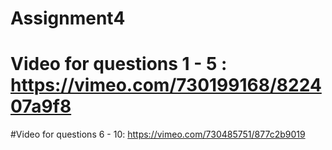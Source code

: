 # Assignment4
#
# Video for questions 1 - 5 : https://vimeo.com/730199168/822407a9f8
#Video for questions 6 - 10: https://vimeo.com/730485751/877c2b9019
